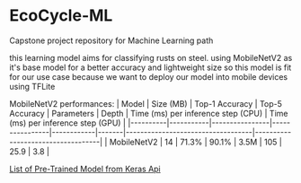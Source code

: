 # EcoCycle-ML
Capstone project repository for Machine Learning path

this learning model aims for classifying rusts on steel.
using MobileNetV2 as it's base model for a better accuracy and lightweight size 
so this model is fit for our use case because we want to deploy our model into mobile devices using TFLite


MobileNetV2 performances:
| Model    | Size (MB) | Top-1 Accuracy | Top-5 Accuracy | Parameters | Depth | Time (ms) per inference step (CPU) | Time (ms) per inference step (GPU) |
|----------|-----------|----------------|----------------|------------|-------|-----------------------------------|-----------------------------------|
| MobileNetV2 | 14        | 71.3%          | 90.1%          | 3.5M      | 105    | 25.9                             | 3.8                               |

[List of Pre-Trained Model from Keras Api](https://keras.io/api/applications/)


